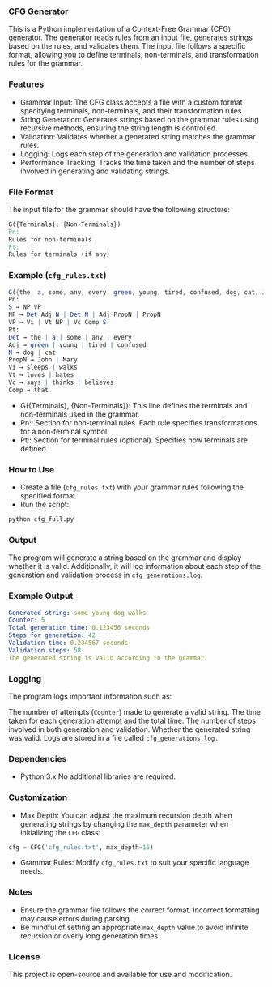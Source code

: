 ### CFG Generator
This is a Python implementation of a Context-Free Grammar (CFG) generator. The generator reads rules from an input file, generates strings based on the rules, and validates them. The input file follows a specific format, allowing you to define terminals, non-terminals, and transformation rules for the grammar.

### Features
- Grammar Input: The CFG class accepts a file with a custom format specifying terminals, non-terminals, and their transformation rules.
- String Generation: Generates strings based on the grammar rules using recursive methods, ensuring the string length is controlled.
- Validation: Validates whether a generated string matches the grammar rules.
- Logging: Logs each step of the generation and validation processes.
- Performance Tracking: Tracks the time taken and the number of steps involved in generating and validating strings.

### File Format
The input file for the grammar should have the following structure:

```makefile
G({Terminals}, {Non-Terminals})
Pn:
Rules for non-terminals
Pt:
Rules for terminals (if any)
```
### Example (`cfg_rules.txt`)
```mathematica
G({the, a, some, any, every, green, young, tired, confused, dog, cat, John, Mary, sleeps, walks, loves, hates, says, thinks, believes, that}, {S, NP, VP, Det, Adj, N, PropN, Vi, Vt, Vc, Comp})
Pn:
S → NP VP
NP → Det Adj N | Det N | Adj PropN | PropN
VP → Vi | Vt NP | Vc Comp S
Pt:
Det → the | a | some | any | every
Adj → green | young | tired | confused
N → dog | cat
PropN → John | Mary
Vi → sleeps | walks
Vt → loves | hates
Vc → says | thinks | believes
Comp → that
```
- G({Terminals}, {Non-Terminals}): This line defines the terminals and non-terminals used in the grammar.
- Pn:: Section for non-terminal rules. Each rule specifies transformations for a non-terminal symbol.
- Pt:: Section for terminal rules (optional). Specifies how terminals are defined.

### How to Use
- Create a file (`cfg_rules.txt`) with your grammar rules following the specified format.
- Run the script:
```bash
python cfg_full.py
```
### Output
The program will generate a string based on the grammar and display whether it is valid. Additionally, it will log information about each step of the generation and validation process in `cfg_generations.log`.

### Example Output
```yaml
Generated string: some young dog walks
Counter: 5
Total generation time: 0.123456 seconds
Steps for generation: 42
Validation time: 0.234567 seconds
Validation steps: 58
The generated string is valid according to the grammar.
```
### Logging
The program logs important information such as:

The number of attempts (`Counter`) made to generate a valid string.
The time taken for each generation attempt and the total time.
The number of steps involved in both generation and validation.
Whether the generated string was valid.
Logs are stored in a file called `cfg_generations.log.`

### Dependencies
- Python 3.x
No additional libraries are required.

### Customization
- Max Depth: You can adjust the maximum recursion depth when generating strings by changing the `max_depth` parameter when initializing the `CFG` class:
```python
cfg = CFG('cfg_rules.txt', max_depth=15)
```
- Grammar Rules: Modify `cfg_rules.txt` to suit your specific language needs.
### Notes
- Ensure the grammar file follows the correct format. Incorrect formatting may cause errors during parsing.
- Be mindful of setting an appropriate `max_depth` value to avoid infinite recursion or overly long generation times.
### License
This project is open-source and available for use and modification.